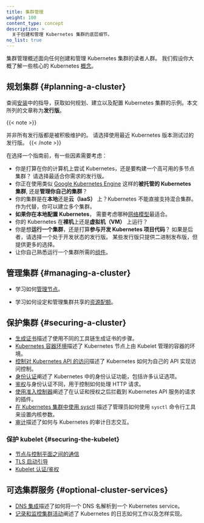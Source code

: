```yaml
---
title: 集群管理
weight: 100
content_type: concept
description: >
  关于创建和管理 Kubernetes 集群的底层细节。
no_list: true
---
```

<!--
title: Cluster Administration
reviewers:
- davidopp
- lavalamp
weight: 100
content_type: concept
description: >
  Lower-level detail relevant to creating or administering a Kubernetes cluster.
no_list: true
-->

<!-- overview -->
<!--
The cluster administration overview is for anyone creating or administering a Kubernetes cluster.
It assumes some familiarity with core Kubernetes [concepts](/docs/concepts/).
-->
集群管理概述面向任何创建和管理 Kubernetes 集群的读者人群。
我们假设你大概了解一些核心的 Kubernetes [概念](/zh-cn/docs/concepts/)。


<!-- body -->
<!--
## Planning a cluster

See the guides in [Setup](/docs/setup/) for examples of how to plan, set up, and configure
Kubernetes clusters. The solutions listed in this article are called *distros*.
-->
## 规划集群   {#planning-a-cluster}

查阅[安装](/zh-cn/docs/setup/)中的指导，获取如何规划、建立以及配置 Kubernetes
集群的示例。本文所列的文章称为**发行版**。

{{< note >}}
<!--
Not all distros are actively maintained. Choose distros which have been tested with a recent
version of Kubernetes.
-->
并非所有发行版都是被积极维护的。
请选择使用最近 Kubernetes 版本测试过的发行版。
{{< /note >}}

<!--
Before choosing a guide, here are some considerations:
-->
在选择一个指南前，有一些因素需要考虑：

<!--
- Do you want to try out Kubernetes on your computer, or do you want to build a high-availability,
  multi-node cluster? Choose distros best suited for your needs.
- Will you be using **a hosted Kubernetes cluster**, such as
  [Google Kubernetes Engine](https://cloud.google.com/kubernetes-engine/), or **hosting your own cluster**?
- Will your cluster be **on-premises**, or **in the cloud (IaaS)**? Kubernetes does not directly
  support hybrid clusters. Instead, you can set up multiple clusters.
- **If you are configuring Kubernetes on-premises**, consider which
  [networking model](/docs/concepts/cluster-administration/networking/) fits best.
- Will you be running Kubernetes on **"bare metal" hardware** or on **virtual machines (VMs)**?
- Do you **want to run a cluster**, or do you expect to do **active development of Kubernetes project code**?
  If the latter, choose an actively-developed distro. Some distros only use binary releases, but
  offer a greater variety of choices.
- Familiarize yourself with the [components](/docs/concepts/overview/components/) needed to run a cluster.
-->
- 你是打算在你的计算机上尝试 Kubernetes，还是要构建一个高可用的多节点集群？
  请选择最适合你需求的发行版。
- 你正在使用类似 [Google Kubernetes Engine](https://cloud.google.com/kubernetes-engine/)
  这样的**被托管的 Kubernetes 集群**, 还是**管理你自己的集群**？
- 你的集群是在**本地**还是**云（IaaS）** 上？Kubernetes 不能直接支持混合集群。
  作为代替，你可以建立多个集群。
- **如果你在本地配置 Kubernetes**，
  需要考虑哪种[网络模型](/zh-cn/docs/concepts/cluster-administration/networking/)最适合。
- 你的 Kubernetes 在**裸机**上还是**虚拟机（VM）** 上运行？
- 你是想**运行一个集群**，还是打算**参与开发 Kubernetes 项目代码**？
  如果是后者，请选择一个处于开发状态的发行版。
  某些发行版只提供二进制发布版，但提供更多的选择。
- 让你自己熟悉运行一个集群所需的[组件](/zh-cn/docs/concepts/overview/components/)。

<!--
## Managing a cluster

* Learn how to [manage nodes](/docs/concepts/architecture/nodes/).

* Learn how to set up and manage the [resource quota](/docs/concepts/policy/resource-quotas/) for shared clusters.
-->
## 管理集群   {#managing-a-cluster}

* 学习如何[管理节点](/zh-cn/docs/concepts/architecture/nodes/)。

* 学习如何设定和管理集群共享的[资源配额](/zh-cn/docs/concepts/policy/resource-quotas/)。

<!--
## Securing a cluster
* [Generate Certificates](/docs/tasks/administer-cluster/certificates/) describes the steps to
  generate certificates using different tool chains.
* [Kubernetes Container Environment](/docs/concepts/containers/container-environment/) describes
  the environment for Kubelet managed containers on a Kubernetes node.
* [Controlling Access to the Kubernetes API](/docs/concepts/security/controlling-access) describes
  how Kubernetes implements access control for its own API.
* [Authenticating](/docs/reference/access-authn-authz/authentication/) explains authentication in
  Kubernetes, including the various authentication options.
* [Authorization](/docs/reference/access-authn-authz/authorization/) is separate from
  authentication, and controls how HTTP calls are handled.
* [Using Admission Controllers](/docs/reference/access-authn-authz/admission-controllers/)
  explains plug-ins which intercepts requests to the Kubernetes API server after authentication
  and authorization.
* [Using Sysctls in a Kubernetes Cluster](/docs/tasks/administer-cluster/sysctl-cluster/)
  describes to an administrator how to use the `sysctl` command-line tool to set kernel parameters.
* [Auditing](/docs/tasks/debug/debug-cluster/audit/) describes how to interact with Kubernetes'
  audit logs.
-->
## 保护集群  {#securing-a-cluster}

* [生成证书](/zh-cn/docs/tasks/administer-cluster/certificates/)描述了使用不同的工具链生成证书的步骤。
* [Kubernetes 容器环境](/zh-cn/docs/concepts/containers/container-environment/)描述了
  Kubernetes 节点上由 Kubelet 管理的容器的环境。
* [控制对 Kubernetes API 的访问](/zh-cn/docs/concepts/security/controlling-access/)描述了 Kubernetes
  如何为自己的 API 实现访问控制。
* [身份认证](/zh-cn/docs/reference/access-authn-authz/authentication/)阐述了 Kubernetes
  中的身份认证功能，包括许多认证选项。
* [鉴权](/zh-cn/docs/reference/access-authn-authz/authorization/)与身份认证不同，用于控制如何处理 HTTP 请求。
* [使用准入控制器](/zh-cn/docs/reference/access-authn-authz/admission-controllers)阐述了在认证和授权之后拦截到
  Kubernetes API 服务的请求的插件。
* [在 Kubernetes 集群中使用 sysctl](/zh-cn/docs/tasks/administer-cluster/sysctl-cluster/)
  描述了管理员如何使用 `sysctl` 命令行工具来设置内核参数。
* [审计](/zh-cn/docs/tasks/debug/debug-cluster/audit/)描述了如何与 Kubernetes 的审计日志交互。

<!--
### Securing the kubelet

* [Control Plane-Node communication](/docs/concepts/architecture/control-plane-node-communication/)
* [TLS bootstrapping](/docs/reference/access-authn-authz/kubelet-tls-bootstrapping/)
* [Kubelet authentication/authorization](/docs/reference/access-authn-authz/kubelet-authn-authz/)
-->
### 保护 kubelet   {#securing-the-kubelet}

* [节点与控制平面之间的通信](/zh-cn/docs/concepts/architecture/control-plane-node-communication/)
* [TLS 启动引导](/zh-cn/docs/reference/access-authn-authz/kubelet-tls-bootstrapping/)
* [Kubelet 认证/鉴权](/zh-cn/docs/reference/access-authn-authz/kubelet-authn-authz/)

<!--
## Optional Cluster Services

* [DNS Integration](/docs/concepts/services-networking/dns-pod-service/) describes how to resolve
  a DNS name directly to a Kubernetes service.
* [Logging and Monitoring Cluster Activity](/docs/concepts/cluster-administration/logging/)
  explains how logging in Kubernetes works and how to implement it.
-->
## 可选集群服务   {#optional-cluster-services}

* [DNS 集成](/zh-cn/docs/concepts/services-networking/dns-pod-service/)描述了如何将一个 DNS
  名解析到一个 Kubernetes service。
* [记录和监控集群活动](/zh-cn/docs/concepts/cluster-administration/logging/)阐述了 Kubernetes
  的日志如何工作以及怎样实现。

